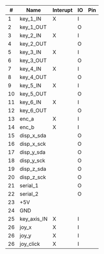 | # | Name | Interupt | IO | Pin |
| -- | ---- | -------- | ---- | ----- |
|1 | key_1_IN | X |  I |  |
|2 | key_1_OUT | | O |
|3 | key_2_IN | X | I |  |
|4 | key_2_OUT | | O |
|5 | key_3_IN | X | I |  |
|6 | key_3_OUT | | O |
|7 | key_4_IN | X | I |  |
|8 | key_4_OUT | | O |
|9 | key_5_IN | X | I |  |
|10 | key_5_OUT | | O |
|11 | key_6_IN | X | I |  |
|12 | key_6_OUT | | O |
|13 | enc_a | X | I |
|14 | enc_b | X | I |
|15 | disp_x_sda | | O |
|16 | disp_x_sck | | O |
|17 | disp_y_sda | | O |
|18 | disp_y_sck | | O |
|19 | disp_z_sda | | O |
|20 | disp_z_sck | | O |
|21 | serial_1 | | O |
|22 | serial_2 | | O |
| 23 | +5V | | |
| 24 | GND | | |
|25 | key_axis_IN | X | I |
|26 | joy_x | X | I |
|26 | joy_y | X | I |
|26 | joy_click | X | I |

